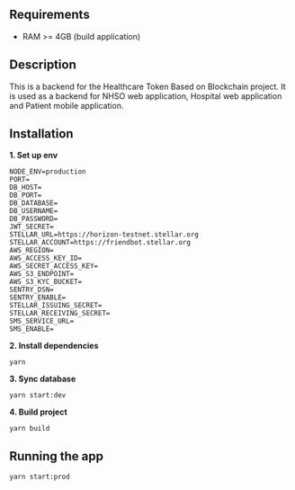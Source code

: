 
## Requirements
- RAM >= 4GB (build application)
## Description
This is a backend for the Healthcare Token Based on Blockchain project. It is used as a backend for NHSO web application, Hospital web application and Patient mobile application.

## Installation

**1. Set up env**
```
NODE_ENV=production
PORT=
DB_HOST=
DB_PORT=
DB_DATABASE=
DB_USERNAME=
DB_PASSWORD=
JWT_SECRET=
STELLAR_URL=https://horizon-testnet.stellar.org
STELLAR_ACCOUNT=https://friendbot.stellar.org
AWS_REGION=
AWS_ACCESS_KEY_ID=
AWS_SECRET_ACCESS_KEY=
AWS_S3_ENDPOINT=
AWS_S3_KYC_BUCKET=
SENTRY_DSN=
SENTRY_ENABLE=
STELLAR_ISSUING_SECRET=
STELLAR_RECEIVING_SECRET=
SMS_SERVICE_URL=
SMS_ENABLE=
```
**2. Install dependencies**
```
yarn
```
**3. Sync database**
```
yarn start:dev
```
**4. Build project**
```
yarn build
```


## Running the app
```
yarn start:prod
```
